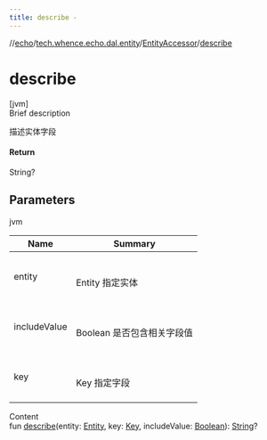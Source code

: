 ```yaml
---
title: describe -
---
```

//[echo](../../index.md)/[tech.whence.echo.dal.entity](../index.md)/[EntityAccessor](index.md)/[describe](describe.md)



# describe  
[jvm]  
Brief description  


描述实体字段



#### Return  


String?



## Parameters  
  
jvm  
  
|  Name|  Summary| 
|---|---|
| entity| <br><br>Entity 指定实体<br><br>
| includeValue| <br><br>Boolean 是否包含相关字段值<br><br>
| key| <br><br>Key 指定字段<br><br>
  
  
Content  
fun [describe](describe.md)(entity: [Entity](../-entity/index.md), key: [Key](../../tech.whence.echo.dal.schema.key/-key/index.md), includeValue: [Boolean](https://kotlinlang.org/api/latest/jvm/stdlib/kotlin/-boolean/index.html)): [String](https://kotlinlang.org/api/latest/jvm/stdlib/kotlin/-string/index.html)?  



